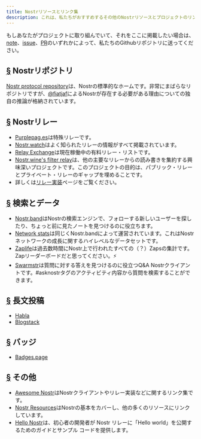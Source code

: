 ```yaml
---
title: Nostrリソースとリンク集
description: これは、私たちがおすすめするその他のNostrリソースとプロジェクトのリンク集です。
---
```


もしあなたがプロジェクトに取り組んでいて、それをここに掲載したい場合は、[note](https://snort.social/p/npub1zuuajd7u3sx8xu92yav9jwxpr839cs0kc3q6t56vd5u9q033xmhsk6c2uc)、[issue](https://github.com/erskingardner/nostr-how/issues)、[PR](https://github.com/erskingardner/nostr-how/pulls)のいずれかによって、私たちのGithubリポジトリに送ってください。

## [§](#nostr-repo) Nostrリポジトリ

[Nostr protocol repository](https://github.com/nostr-protocol/nostr)は、Nostrの標準的なホームです。非常にまばらなリポジトリですが、[@fiatjaf](https://github.com/fiatjaf)によるNostrが存在する必要がある理由についての独自の推論が格納されています。

## [§](#nostr-relays) Nostrリレー

- [Purplepag.es](https://purplepag.es/what)は特殊リレーです。
- [Nostr.watch](https://nostr.watch/relays/find)はよく知られたリレーの情報がすべて掲載されています。
- [Relay Exchange](https://relay.exchange/)は現在稼働中の有料リレー・リストです。
- [Nostr.wine's filter relay](https://nostr-wine.github.io/filter-relay/)は、他の主要なリレーからの読み書きを集約する興味深いプロジェクトです。このプロジェクトの目的は、パブリック・リレーとプライベート・リレーのギャップを埋めることです。
- 詳しくは[リレー実装](/jp/relay-implementations)ページをご覧ください。

## [§](#search-data) 検索とデータ

- [Nostr.band](https://nostr.band)はNostrの検索エンジンで、フォローする新しいユーザーを探したり、ちょっと前に見たノートを見つけるのに役立ちます。
- [Network stats](https://stats.nostr.band)は同じくNostr.bandによって運営されています。これはNostrネットワークの成長に関するハイレベルなデータセットです。
- [Zaplife](https://zaplife.lol)は過去数時間にNostr上で行われたすべての（？）Zapsの集計です。Zapリーダーボードだと思ってください。⚡
- [Swarmstr](https://swarmstr.com)は質問に対する答えを見つけるのに役立つQ&A Nostrクライアントです。#asknostrタグのアクティビティ内容から質問を検索することができます。

## [§](#long-form-content) 長文投稿

- [Habla](https://habla.news)
- [Blogstack](https://blogstack.io/)

## [§](#badges) バッジ

- [Badges.page](https://badges.page/)

## [§](#others) その他

- [Awesome Nostr](https://www.nostr.net)はNostrクライアントやリレー実装などに関するリンク集です。
- [Nostr Resources](https://nostr-resources.com)はNostrの基本をカバーし、他の多くのリソースにリンクしています。
- [Hello Nostr](https://hellonostr.dev/)は、初心者の開発者が Nostr リレーに「Hello world」を公開するためのガイドとサンプル コードを提供します。
